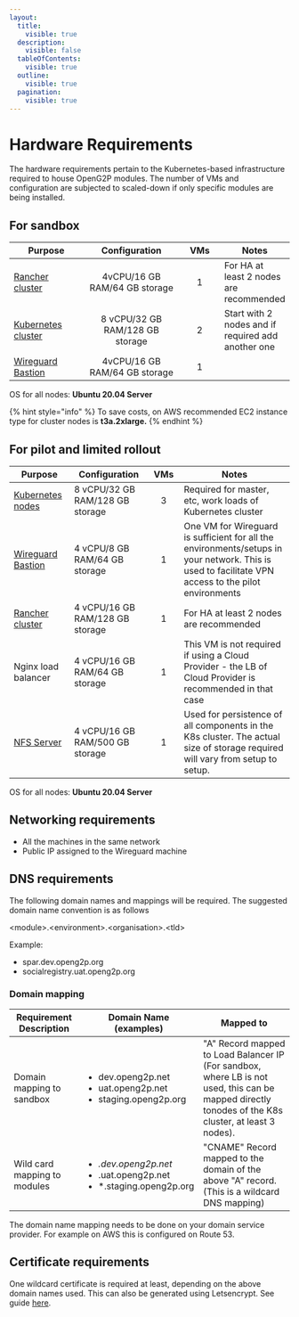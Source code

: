 ```yaml
---
layout:
  title:
    visible: true
  description:
    visible: false
  tableOfContents:
    visible: true
  outline:
    visible: true
  pagination:
    visible: true
---
```


# Hardware Requirements

The hardware requirements pertain to the Kubernetes-based infrastructure required to house OpenG2P modules. The number of VMs and configuration are subjected to scaled-down if only specific modules are being installed.

## For sandbox&#x20;

<table><thead><tr><th width="150">Purpose</th><th width="212" align="center">Configuration</th><th width="79" align="center">VMs</th><th>Notes</th></tr></thead><tbody><tr><td><a href="base-infrastructure/rancher.md">Rancher cluster</a></td><td align="center">4vCPU/16 GB RAM/64 GB storage</td><td align="center">1</td><td>For HA at least 2 nodes are recommended</td></tr><tr><td><a href="base-infrastructure/cluster-setup.md">Kubernetes cluster</a></td><td align="center">8 vCPU/32 GB RAM/128 GB storage</td><td align="center"><p></p><p>2</p></td><td>Start with 2 nodes and if required add another one</td></tr><tr><td><a href="base-infrastructure/wireguard-bastion/">Wireguard Bastion</a></td><td align="center">4vCPU/16 GB RAM/64 GB storage</td><td align="center">1</td><td></td></tr></tbody></table>

OS for all nodes:  **Ubuntu 20.04 Server**

{% hint style="info" %}
To save costs, on AWS recommended EC2 instance type for cluster nodes is **t3a.2xlarge.**&#x20;
{% endhint %}

## For pilot and limited rollout

<table><thead><tr><th width="139">Purpose</th><th width="262">Configuration</th><th width="79" align="center">VMs</th><th width="373">Notes</th></tr></thead><tbody><tr><td><a href="base-infrastructure/cluster-setup.md">Kubernetes nodes</a></td><td>8 vCPU/32 GB RAM/128 GB storage</td><td align="center">3</td><td>Required for master, etc, work loads of Kubernetes cluster</td></tr><tr><td><a href="base-infrastructure/wireguard-bastion/">Wireguard Bastion</a></td><td>4 vCPU/8 GB RAM/64 GB storage</td><td align="center">1</td><td>One VM for Wireguard is sufficient for all the environments/setups in your network. This is used to facilitate VPN access to the pilot environments</td></tr><tr><td><a href="base-infrastructure/rancher.md">Rancher cluster</a></td><td>4 vCPU/16 GB RAM/128 GB storage</td><td align="center">1</td><td>For HA at least 2 nodes are recommended</td></tr><tr><td>Nginx load balancer</td><td>4 vCPU/16 GB RAM/64 GB storage</td><td align="center">1</td><td>This VM is not required if using a Cloud Provider - the LB of Cloud Provider is recommended in that case</td></tr><tr><td><a href="base-infrastructure/nfs-server.md">NFS Server</a></td><td>4 vCPU/16 GB RAM/500 GB storage</td><td align="center">1</td><td>Used for persistence of all components in the K8s cluster. The actual size of storage required will vary from setup to setup. </td></tr></tbody></table>

OS for all nodes:  **Ubuntu 20.04 Server**

## Networking requirements

* All the machines in the same network
* Public IP assigned to the Wireguard machine

## DNS requirements

The following domain names and mappings will be required.  The suggested domain name convention is as follows

\<module>.\<environment>.\<organisation>.\<tld>

Example:&#x20;

* spar.dev.openg2p.org
* socialregistry.uat.openg2p.org

### Domain mapping

| Requirement Description      | Domain Name (examples)                                                                      | Mapped to                                                                                                                                            |
| ---------------------------- | ------------------------------------------------------------------------------------------- | ---------------------------------------------------------------------------------------------------------------------------------------------------- |
| Domain mapping to sandbox    | <ul><li>dev.openg2p.net</li><li>uat.openg2p.net</li><li>staging.openg2p.org</li></ul>       | "A" Record mapped to Load Balancer IP (For sandbox, where LB is not used, this can be mapped directly tonodes of the K8s cluster, at least 3 nodes). |
| Wild card mapping to modules | <ul><li>*.dev.openg2p.net</li><li>*.uat.openg2p.net</li><li>*.staging.openg2p.org</li></ul> | "CNAME" Record mapped to the domain of the above "A" record. (This is a wildcard DNS mapping)                                                        |

The domain name mapping needs to be done on your domain service provider.  For example on AWS this is configured on Route 53.

## Certificate requirements

One wildcard certificate is required at least, depending on the above domain names used. This can also be generated using Letsencrypt.  See guide [here](deployment-guide/ssl-certificates-using-letsencrypt.md).

